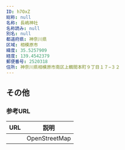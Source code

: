 ```yaml
---
ID: h7OxZ
総称: null
名称: 長嶋神社
名称読み: null
別名: null
都道府県: 神奈川県
区域: 相模原市
緯度: 35.5257909
経度: 139.4542379
郵便番号: 2520318
住所: 神奈川県相模原市南区上鶴間本町９丁目１７−３２
---
```


## その他

### 参考URL

| URL | 説明          |
| --- | ------------- |
|     | OpenStreetMap |

